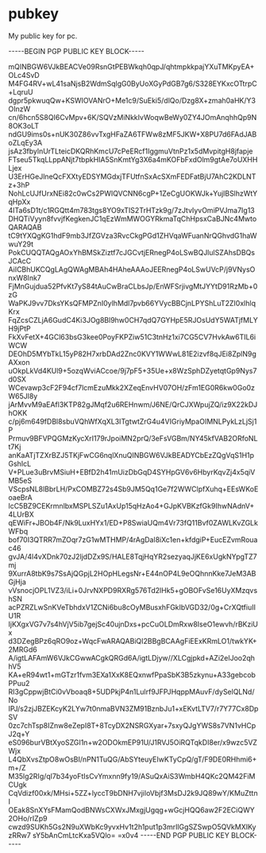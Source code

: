 # pubkey
My public key for pc.


-----BEGIN PGP PUBLIC KEY BLOCK-----

mQINBGW6VJkBEACVe09RsnGtPEBWkqh0qpJ/qhtmpkkpajYXuTMKpyEA+OLc4SvD
M4FG4RV+wL41saNjsB2WdmSqlgG0ByUoXGyPdGB7g6/S328EYKxcOTtrpC+LqruU
dgpr5pkwuqQw+KSWIOVANrO+Me1c9/SuEki5/dlQo/Dzg8X+zmah0aHK/Y3OInzW
cn/6hcn5S8QI6CvMpv+6K/SQVzMiNkkIvWoqwBeWy0ZY4JOmAnqhhQp9N8OK3oLT
ndGU9ims0s+nUK30Z86vvTxgHFaZA6TFWw8zMF5JKW+X8PU7d6FAdJABoZLqEy3A
jsAz3fbylnUrTLteicDKQRhKmcU7cPeERcf1IggmuVtnPz1x5dMvpitgH8jfapje
FTseu5TkqLLppANjt7tbpkHIA5SnKmtYg3X6a4mKOFbFxdOlm9gtAe7oUXHHLjex
U3ErHGeJlneQcFXXtyEDSYMGdxjTFUtfnSxAcSXmFEDFatBjU7AhC2KDLNTz+3hP
NohLcUJfUrxNEi82c0wCs2PWIQVCNN6cgP+1ZeCgUOKWJk+YujlBSlhzWtYqHpXx
4ITa6sD1t/c1RGQtt4m783tgs8YO9xTIS2TrHTzk9g/7zJtvIyvOmiPVJma7Ig13
DHQTiVyyn8fvvjfKegkenJC1qEzWmMWOGYRkmaTqChHpsxCaBJNc4MwtoQARAQAB
tC9tYXQgKG1hdF9mb3JfZGVza3RvcCkgPGd1ZHVqaWFuanNrQGhvdG1haWwuY29t
PokCUQQTAQgAOxYhBMSkZiztf7cJGCvtjERnegP4oLSwBQJlulSZAhsDBQsJCAcC
AiICBhUKCQgLAgQWAgMBAh4HAheAAAoJEERnegP4oLSwUVcP/j9VNysOnxW8Ink7
FjMnGujdua52PfvKt7yS84tAuCwBraCLbsJp/EnWFSrjivgMtJYYtD91RzMb+0zG
WaPKJ9vv7DksYKsQFMPZnI0ylhMdl7pvb66YVycBBCjnLPYShLuT2ZI0xlhlqKrx
FqZcsCZLjA6GudC4Ki3JOg8Bl9hw0CH7qdQ7GYHpE5RJOsUdY5WATjfMLYH9jPtP
FkXvFetX+4GCl63bsG3kee0PoyFKPZiw51C3tnHz1xi7CG5CV7HvkAw6TIL6iWCW
DEOhD5MYbTkL15yP82H7xrbDAd2Znc0KVY1WWwL81E2izvf8qJEi8ZplN9gAXxon
uOkpLkVd4KUl9+5ozqWviACcoe/9j7pF5+35Ue+x8WzSphDZyetqtGp9Nys7d0SX
WCevawp3cF2F94cf7lcmEzuMkk2XZeqEnvHV07OH/zFm1EG0R6kw0Go0zW65Jl8y
jArMvvM9aEAfl3KTP82gJMqf2u6REHnwm/J6NE/QrCJXWpujZQ/iz9X22kDJhOKK
c/pj6m649fDBl8sbuVQhWfXqXL3ITgtwtZrG4u4VIGriyMpaOIMNLPykLzLjSj1P
Prmuv9BFVPQGMzKycXrI179rJpoiMN2prQ/3eFsVGBm/NY45kfVAB2ORfoNLt7Kj
anKaATjTZXrBZJ5TKjFwCG6nqlXnuQINBGW6VJkBEADYCbEzZQgVqS1H1pGshIcL
V+PLue3uBrvMSiuH+EBfD2h41mUizDbGqD4SYHpGV6v6HbyrKqvZj4x5qiVMB5eS
VScpsNL8lBbrLH/PxCOMBZ72s4Sb9JM5Qq1Ge7f2WWClpfXuhq+EEsWKoEoaeBrA
lcC5BZ9CEKrmnlbxMSPLSZu1AxUp15qHzAo4+GJpKVBKzfGk9IhwNAdnV+4LUrBX
qEWiFr+JBOb4F/Nk9LuxHYx1/ED+P8SwiaUQm4Vr73fQ11Bvf0ZAWLKvZGLkWFbq
bof70I3QTRR7mZOqr7zG1wMTHMP/4rAgDal8iXc1en+kfdgiP+EucEZvmRouac46
gvJA/4l4vXDnk70zJ2ljdDZx9S/HALE8TqjHqYR2sezyaqJjKE6xUgkNYpgTZ7mj
9XurrA8tbK9s7SsAjQGpjL2HOpHLegsNr+E44nOP4L9eOQhnnKke7JeM3ABGjHja
vVsnocjOPL1VZ3/iLi+0JrvNXPD9RXRg576Td2lHk5+gOBOFvSe16UyXMzqvshSN
acPZRZLwSnKVeTbhdxV1ZCNi6bu8cOyMBusxhFGkIbVGD32/0g+CrXQtfiuIIU1R
IjKXgxVG7v7s4hVjV5ib7gejSc40ujnDxs+pcCuOLDmRxw8IseO1ewvh/rBKziUx
d3DZegBPz6qRO9oz+WqcFwARAQABiQI2BBgBCAAgFiEExKRmLO1/twkYK+2MRGd6
A/igtLAFAmW6VJkCGwwACgkQRGd6A/igtLDjyw//XLCgjpkd+AZi2elJoo2qhhV5
KA+eR94wt1+mGTzr1fvm3EXa1XxK8EQxnwfPpaSbK3B5zkynu+A33gebcobPPuu2
RI3gCppwjBtCi0vVboaq8+5UDPkjP4n1Lulrf9JFPJHqppMAuvF/dySelQLNd/No
IPJ/s2zjJBZEKcyK2LYw7t0nmaBVN3ZM91BznbJu1+xEKvtLTV7/r7Y77Cx8DpSV
0zc7chTsp8IZnw8eZepI8T+8TcyDX2NSRGXyar+7sxyQJgYWS8s7VN1vHCpJ2q+Y
eS096burVBtXyoSZGI1n+w2ODOkmEP91U/J1RVJ5OiRQTqkDI8er/x9wzc5VZWjx
L4QbXvsZtpO8wOsBI/nPN1TuQG/AbSYteuyEIwKTyCpQ/gT/F9DE0RHhmi6+m+/Z
M35lg2RIg/ql7b34yoFtIsCvYmxnn9fy19/ASuQxAiS3WmbH4QKc2QM42FiMCUgk
CqVdizf00xk/MHsi+5ZZ+lyccT9bDNH7vjiloVbjf3MsDJ2k9JQ89wY/KMuZttnI
OEak8SnXYsFMamQodBNWsCXWxJMxgjUgqg+wGcjHQQ6aw2F2ECiQWY2OHo/rIZp9
cwzd9SUKh5Gs2N9uXWbKc9yvxHv1t2h1put1p3mrIlGgSZSwpO5QVkMXIKyzRRw7
sY5bAnCmLtcKxa5VQlo=
=x0v4
-----END PGP PUBLIC KEY BLOCK-----

